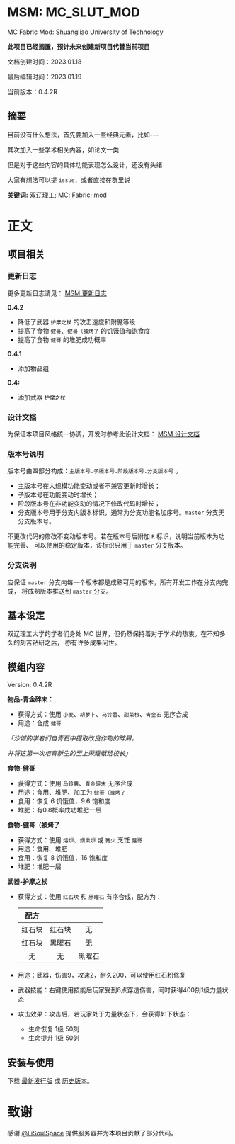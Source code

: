 # MSM: MC_SLUT_MOD
MC Fabric Mod: Shuangliao University of Technology

**此项目已经搁置，预计未来创建新项目代替当前项目**

文档创建时间：2023.01.18

最后编辑时间：2023.01.19

当前版本：0.4.2R

## 摘要
目前没有什么想法，首先要加入一些经典元素，比如---

其次加入一些学术相关内容，如论文一类

但是对于这些内容的具体功能表现怎么设计，还没有头绪

大家有想法可以提 `issue`，或者直接在群里说

**关键词:** 双辽理工; MC; Fabric; mod

# 正文

## 项目相关

### 更新日志
更多更新日志请见：
[MSM 更新日志](https://github.com/qjksxy/mc_slut_mod/blob/master/MSM_Update_Log.md)

**0.4.2**
- 降低了武器 `护摩之杖` 的攻击速度和附魔等级
- 提高了食物 `健哥`、`健哥（被烤了` 的饥饿值和饱食度
- 提高了食物 `健哥` 的堆肥成功概率

**0.4.1**
- 添加物品组

**0.4:**
- 添加武器 `护摩之杖`

### 设计文档
为保证本项目风格统一协调，开发时参考此设计文档：
[MSM 设计文档](https://github.com/qjksxy/mc_slut_mod/blob/master/MSM_Design_Document.md)

### 版本号说明
版本号由四部分构成：`主版本号.子版本号.阶段版本号.分支版本号` 。

- 主版本号在大规模功能变动或者不兼容更新时增长；
- 子版本号在功能变动时增长；
- 阶段版本号在非功能变动的情况下修改代码时增长；
- 分支版本号用于分支内版本标识，通常为分支功能名加序号。`master` 分支无分支版本号。

不更改代码的修改不变动版本号。若在版本号后附加 `R` 标识，说明当前版本为功能完善、
可以使用的稳定版本，该标识只用于 `master` 分支版本。

### 分支说明
应保证 `master` 分支内每一个版本都是成熟可用的版本，所有开发工作在分支内完成，
将成熟版本推送到 `master` 分支。

## 基本设定
双辽理工大学的学者们身处 MC 世界，但仍然保持着对于学术的热衷。在不知多久的刻苦钻研之后，
亦有许多成果问世。

## 模组内容
Version: 0.4.2R

**物品-青金碎末：**

- 获得方式：使用 `小麦`、`胡萝卜`、`马铃薯`、`甜菜根`、`青金石` 无序合成
- 用途：合成 `健哥`

*「沙城的学者们自青石中提取改良作物的碎屑，*

*并将这第一次培育新生的至上荣耀献给校长」*

**食物-健哥**

- 获得方式：使用 `马铃薯`、`青金碎末` 无序合成
- 用途：食用、堆肥、加工为 `健哥（被烤了`
- 食用：恢复 6 饥饿值，9.6 饱和度
- 堆肥：有0.8概率成功堆肥一层

**食物-健哥（被烤了**

- 获得方式：使用 `熔炉`、`烟熏炉` 或 `篝火` 烹饪 `健哥`
- 用途：食用、堆肥
- 食用：恢复 8 饥饿值，16 饱和度
- 堆肥：堆肥一层

**武器-护摩之杖**

- 获得方式：使用 `红石块` 和 `黑曜石` 有序合成，配方为：

  | 配方 |  |  |
  |:----:|:-----:|:-----:|
  | 红石块  |  红石块  |   无   |
  | 红石块  |  黑曜石  |   无   |
  |  无   |   无   |  黑曜石  |

- 用途：武器，伤害9，攻速2，耐久200，可以使用红石粉修复
- 武器技能：右键使用技能后玩家受到6点穿透伤害，同时获得400刻1级力量状态
- 攻击效果：攻击后，若玩家处于力量状态下，会获得如下状态：
  - 生命恢复 1级 50刻
  - 生命提升 1级 50刻

## 安装与使用
下载 [最新发行版](https://github.com/qjksxy/mc_slut_mod/releases/latest) 或 [历史版本](https://github.com/qjksxy/mc_slut_mod/releases)。

# 致谢

感谢 [@LiSoulSpace](https://github.com/LiSoulSpace) 提供服务器并为本项目贡献了部分代码。
